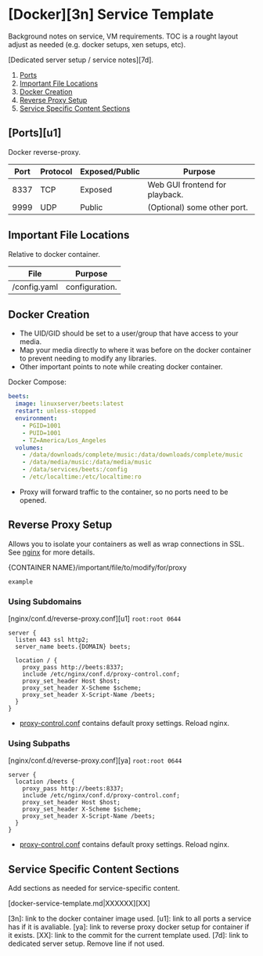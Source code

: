[Docker][3n] Service Template
=============================
Background notes on service, VM requirements. TOC is a rought layout adjust as
needed (e.g. docker setups, xen setups, etc).

[Dedicated server setup / service notes][7d].

1. [Ports](#ports)
1. [Important File Locations](#important-file-locations)
1. [Docker Creation](#docker-creation)
1. [Reverse Proxy Setup](#reverse-proxy-setup)
1. [Service Specific Content Sections](#service-specific-content-sections)

[Ports][u1]
-----------
Docker reverse-proxy.

| Port | Protocol | Exposed/Public | Purpose                        |
|------|----------|----------------|--------------------------------|
| 8337 | TCP      | Exposed        | Web GUI frontend for playback. |
| 9999 | UDP      | Public         | (Optional) some other port.    |

Important File Locations
------------------------
Relative to docker container.

| File         | Purpose        |
|--------------|----------------|
| /config.yaml | configuration. |

Docker Creation
---------------
* The UID/GID should be set to a user/group that have access to your media.
* Map your media directly to where it was before on the docker container to
  prevent needing to modify any libraries.
* Other important points to note while creating docker container.

Docker Compose:
```yaml
beets:
  image: linuxserver/beets:latest
  restart: unless-stopped
  environment:
    - PGID=1001
    - PUID=1001
    - TZ=America/Los_Angeles
  volumes:
    - /data/downloads/complete/music:/data/downloads/complete/music
    - /data/media/music:/data/media/music
    - /data/services/beets:/config
    - /etc/localtime:/etc/localtime:ro
```
* Proxy will forward traffic to the container, so no ports need to be opened.

Reverse Proxy Setup
-------------------
Allows you to isolate your containers as well as wrap connections in SSL. See
[nginx][ref3k] for more details.

{CONTAINER NAME}/important/file/to/modify/for/proxy
```text
example
```

### Using Subdomains
[nginx/conf.d/reverse-proxy.conf][u1] `root:root 0644`
```nginx
server {
  listen 443 ssl http2;
  server_name beets.{DOMAIN} beets;

  location / {
    proxy_pass http://beets:8337;
    include /etc/nginx/conf.d/proxy-control.conf;
    proxy_set_header Host $host;
    proxy_set_header X-Scheme $scheme;
    proxy_set_header X-Script-Name /beets;
  }
}
```
* [proxy-control.conf][refdk] contains default proxy settings. Reload nginx.

### Using Subpaths
[nginx/conf.d/reverse-proxy.conf][ya] `root:root 0644`
```nginx
server {
  location /beets {
    proxy_pass http://beets:8337;
    include /etc/nginx/conf.d/proxy-control.conf;
    proxy_set_header Host $host;
    proxy_set_header X-Scheme $scheme;
    proxy_set_header X-Script-Name /beets;
  }
}
```
* [proxy-control.conf][refdk] contains default proxy settings. Reload nginx.

Service Specific Content Sections
---------------------------------
Add sections as needed for service-specific content.

[docker-service-template.md|XXXXXX][XX]

[3n]: link to the docker container image used.
[u1]: link to all ports a service has if it is avaliable.
[ya]: link to reverse proxy docker setup for container if it exists.
[XX]: link to the commit for the current template used.
[7d]: link to dedicated server setup. Remove line if not used.

[refdk]: ../nginx/proxy-control.conf
[ref3k]: ../nginx/README.md